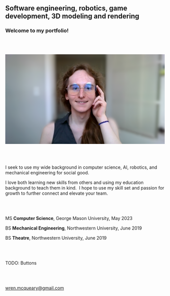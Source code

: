 ## Software engineering, robotics, game development, 3D modeling and rendering

### Welcome to my portfolio!

<br/><br/>

![Wren_McQueary_Office_Photo_1_Blurred.png](/images/Wren_McQueary_Office_Photo_1_Blurred.png "Wren_McQueary_Office_Photo_1_Blurred.png")

<br/><br/>

I seek to use my wide background in computer science, AI, robotics, and mechanical engineering for social good.

I love both learning new skills from others and using my education background to teach them in kind.  I hope to use my skill set and passion for growth to further connect and elevate your team.

<br/><br/>

MS **Computer Science**, George Mason University, May 2023

BS **Mechanical Engineering**, Northwestern University, June 2019

BS **Theatre**, Northwestern University, June 2019

<br/><br/>

TODO: Buttons

<br/><br/>

wren.mcqueary@gmail.com
